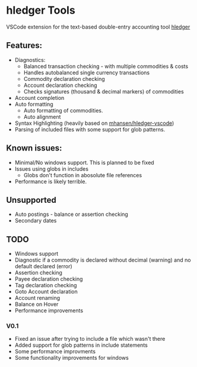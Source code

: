 # hledger Tools

VSCode extension for the text-based double-entry accounting tool
[hledger](https://hledger.org/start.html)

## Features:

- Diagnostics:
  - Balanced transaction checking - with multiple commodities & costs
  - Handles autobalanced single currency transactions
  - Commodity declaration checking
  - Account declaration checking
  - Checks signatures (thousand & decimal markers) of commodities
- Account completion
- Auto formatting
  - Auto formatting of commodities.
  - Auto alignment
- Syntax Highlighting (heavily based on [mhansen/hledger-vscode](https://github.com/mhansen/hledger-vscode))
- Parsing of included files with some support for glob patterns.

## Known issues:

- Minimal/No windows support. This is planned to be fixed
- Issues using globs in includes
  - Globs don't function in abosolute file references
- Performance is likely terrible.

## Unsupported

- Auto postings - balance or assertion checking
- Secondary dates

## TODO

- Windows support
- Diagnostic if a commodity is declared without decimal (warning) and no default declared (error)
- Assertion checking
- Payee declaration checking
- Tag declaration checking
- Goto Account declaration
- Account renaming
- Balance on Hover
- Performance improvements

### V0.1

- Fixed an issue after trying to include a file which wasn't there
- Added support for glob patterns in include statements
- Some performance improvments
- Some functionality improvements for windows
